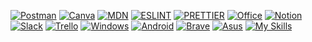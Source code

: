 [![Postman](https://img.shields.io/badge/Postman-FF6C37?style=for-the-badge&logo=Postman&logoColor=white)](https://twitter.com/intent/follow?screen_name=BrajBliss)
[![Canva](https://img.shields.io/badge/Canva-%2300C4CC.svg?&style=for-the-badge&logo=Canva&logoColor=white)](https://twitter.com/intent/follow?screen_name=BrajBliss)
[![MDN](https://img.shields.io/badge/MDN_Web_Docs-black?style=for-the-badge&logo=mdnwebdocs&logoColor=white)](https://twitter.com/intent/follow?screen_name=BrajBliss)
[![ESLINT](https://img.shields.io/badge/eslint-3A33D1?style=for-the-badge&logo=eslint&logoColor=white)](https://twitter.com/intent/follow?screen_name=BrajBliss)
[![PRETTIER](https://img.shields.io/badge/prettier-1A2C34?style=for-the-badge&logo=prettier&logoColor=F7BA3E)](https://twitter.com/intent/follow?screen_name=BrajBliss)
[![Office](https://img.shields.io/badge/Microsoft_Office-D83B01?style=for-the-badge&logo=microsoft-office&logoColor=white)](https://twitter.com/intent/follow?screen_name=BrajBliss)
[![Notion](https://img.shields.io/badge/Notion-000000?style=for-the-badge&logo=notion&logoColor=white)](https://twitter.com/intent/follow?screen_name=BrajBliss)
[![Slack](https://img.shields.io/badge/Slack-4A154B?style=for-the-badge&logo=slack&logoColor=white)](https://twitter.com/intent/follow?screen_name=BrajBliss)
[![Trello](https://img.shields.io/badge/Trello-0052CC?style=for-the-badge&logo=trello&logoColor=white)](https://twitter.com/intent/follow?screen_name=BrajBliss)
[![Windows](https://img.shields.io/badge/Windows-0078D6?style=for-the-badge&logo=windows&logoColor=white)](https://twitter.com/intent/follow?screen_name=BrajBliss)
[![Android](https://img.shields.io/badge/Android-3DDC84?style=for-the-badge&logo=android&logoColor=white)](https://twitter.com/intent/follow?screen_name=BrajBliss)
[![Brave](https://img.shields.io/badge/Brave-FF1B2D?style=for-the-badge&logo=Brave&logoColor=white)](https://twitter.com/intent/follow?screen_name=BrajBliss)
[![Asus](https://img.shields.io/badge/asus%20laptop-000000?style=for-the-badge&logo=asus&logoColor=white)](https://twitter.com/intent/follow?screen_name=BrajBliss)
[![My Skills](https://skillicons.dev/icons?i=java,python,cpp,js,git,html,css,sass,styledcomponents,bootstrap,tailwind,materialui,express,react,redux,nodejs,mongodb,firebase,codepen,vscode,idea)](https://twitter.com/intent/follow?screen_name=BrajBliss)
